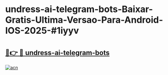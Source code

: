 # undress-ai-telegram-bots-Baixar-Gratis-Ultima-Versao-Para-Android-IOS-2025-#1iyyv

# <h2><a href="https://ainizakaria.my?title=undress-ai-telegram-bots&ref=24M">🔗👉 🔴 undress-ai-telegram-bots</a></h2>

[![acn](https://github.com/user-attachments/assets/0f9c940e-d8b0-45ae-aac7-cd30a18b3e1c)](https://ainizakaria.my?title=undress-ai-telegram-bots&ref=24M)

